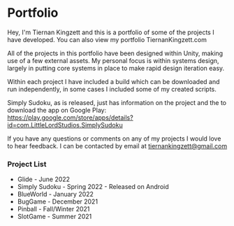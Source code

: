 # Portfolio
Hey, I'm Tiernan Kingzett and this is a portfolio of some of the projects I have developed.
You can also view my portfolio TiernanKingzett.com

All of the projects in this portfolio have been designed within Unity, making use of a few external assets.
My personal focus is within systems design, largely in putting core systems in place to make rapid design iteration easy.

Within each project I have included a build which can be downloaded and run independently, in some cases I included some of my created scripts.

Simply Sudoku, as is released, just has information on the project and the to download the app on Google Play: https://play.google.com/store/apps/details?id=com.LittleLordStudios.SimplySudoku

If you have any questions or comments on any of my projects I would love to hear feedback.
I can be contacted by email at tiernankingzett@gmail.com

### Project List
 - Glide - June 2022
 - Simply Sudoku - Spring 2022 - Released on Android
 - BlueWorld - January 2022
 - BugGame - December 2021
 - Pinball - Fall/Winter 2021
 - SlotGame - Summer 2021
